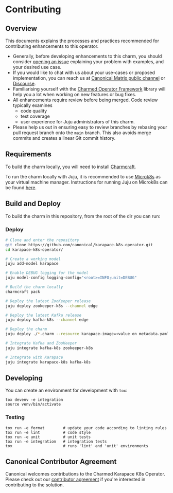 # Contributing

## Overview

This documents explains the processes and practices recommended for contributing enhancements to this operator.

- Generally, before developing enhancements to this charm, you should consider [opening an issue](https://github.com/canonical/karapace-k8s-operator/issues) explaining your problem with examples, and your desired use case.
- If you would like to chat with us about your use-cases or proposed implementation, you can reach us at [Canonical Matrix public channel](https://matrix.to/#/#charmhub-data-platform:ubuntu.com) or [Discourse](https://discourse.charmhub.io/).
- Familiarising yourself with the [Charmed Operator Framework](https://juju.is/docs/sdk) library will help you a lot when working on new features or bug fixes.
- All enhancements require review before being merged. Code review typically examines
  - code quality
  - test coverage
  - user experience for Juju administrators of this charm.
- Please help us out in ensuring easy to review branches by rebasing your pull request branch onto the `main` branch. This also avoids merge commits and creates a linear Git commit history.

## Requirements

To build the charm locally, you will need to install [Charmcraft](https://juju.is/docs/sdk/install-charmcraft).

To run the charm locally with Juju, it is recommended to use [Microk8s](https://microk8s.io/docs) as your virtual machine manager. Instructions for running Juju on Microk8s can be found [here](https://juju.is/docs/juju/microk8s).

## Build and Deploy

To build the charm in this repository, from the root of the dir you can run:

### Deploy

```bash
# Clone and enter the repository
git clone https://github.com/canonical/karapace-k8s-operator.git
cd karapace-k8s-operator/

# Create a working model
juju add-model karapace

# Enable DEBUG logging for the model
juju model-config logging-config="<root>=INFO;unit=DEBUG"

# Build the charm locally
charmcraft pack

# Deploy the latest ZooKeeper release
juju deploy zookeeper-k8s --channel edge

# Deploy the latest Kafka release
juju deploy kafka-k8s --channel edge

# Deploy the charm
juju deploy ./*.charm --resource karapace-image=<value on metadata.yaml "upstream-source">

# Integrate Kafka and ZooKeeper
juju integrate kafka-k8s zookeeper-k8s

# Integrate with Karapace
juju integrate karapace-k8s kafka-k8s
```

## Developing

You can create an environment for development with `tox`:

```shell
tox devenv -e integration
source venv/bin/activate
```

### Testing

```shell
tox run -e format        # update your code according to linting rules
tox run -e lint          # code style
tox run -e unit          # unit tests
tox run -e integration   # integration tests
tox                      # runs 'lint' and 'unit' environments
```

## Canonical Contributor Agreement

Canonical welcomes contributions to the Charmed Karapace K8s Operator. Please check out our [contributor agreement](https://ubuntu.com/legal/contributors) if you're interested in contributing to the solution.
